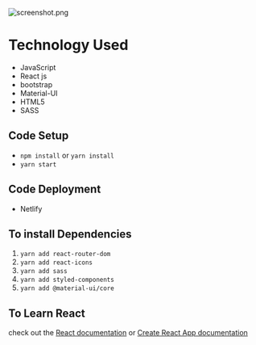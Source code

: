 ![screenshot.png](https://i.ibb.co/54RBtDD/screen.png)

## <h1>Technology Used</h1>
- JavaScript
- React js
- bootstrap
- Material-UI
- HTML5
- SASS

## Code Setup
- `npm install` or `yarn install`
- `yarn start`
## Code Deployment
- Netlify
## To install Dependencies
1. `yarn add react-router-dom`
2. `yarn add react-icons`
3. `yarn add sass`
4. `yarn add styled-components`
5. `yarn add @material-ui/core`
## To Learn React
check out the [React documentation](https://reactjs.org/) or [Create React App documentation](https://facebook.github.io/create-react-app/docs/getting-started)

